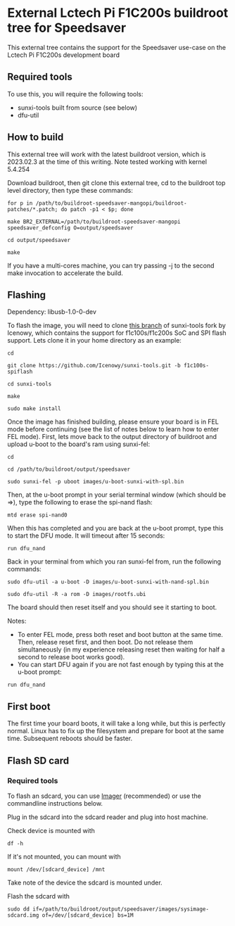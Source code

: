 # External Lctech Pi F1C200s buildroot tree for Speedsaver #

This external tree contains the support for the Speedsaver use-case on the Lctech Pi F1C200s development board

## Required tools ##

To use this, you will require the following tools:
* sunxi-tools built from source (see below)
* dfu-util

## How to build ##

This external tree will work with the latest buildroot version, which is 2023.02.3 at the time of this writing. Note tested working with kernel 5.4.254

Download buildroot, then git clone this external tree, cd to the buildroot top level directory, then type these commands:
```
for p in /path/to/buildroot-speedsaver-mangopi/buildroot-patches/*.patch; do patch -p1 < $p; done

make BR2_EXTERNAL=/path/to/buildroot-speedsaver-mangopi speedsaver_defconfig O=output/speedsaver

cd output/speedsaver

make
```

If you have a multi-cores machine, you can try passing -j to the second make invocation to accelerate the build.

## Flashing ##

Dependency: libusb-1.0-0-dev


To flash the image, you will need to clone [this branch](https://github.com/Icenowy/sunxi-tools/tree/f1c100s-spiflash) of sunxi-tools fork by Icenowy, which contains the support for f1c100s/f1c200s SoC and SPI flash support. Lets clone it in your home directory as an example:
```
cd

git clone https://github.com/Icenowy/sunxi-tools.git -b f1c100s-spiflash

cd sunxi-tools

make

sudo make install
```

Once the image has finished building, please ensure your board is in FEL mode before continuing (see the list of notes below to learn how to enter FEL mode). First, lets move back to the output directory of buildroot and upload u-boot to the board's ram using sunxi-fel:
```
cd

cd /path/to/buildroot/output/speedsaver

sudo sunxi-fel -p uboot images/u-boot-sunxi-with-spl.bin
```

Then, at the u-boot prompt in your serial terminal window (which should be =>), type the following to erase the spi-nand flash:
```
mtd erase spi-nand0
```

When this has completed and you are back at the u-boot prompt, type this to start the DFU mode. It will timeout after 15 seconds:
```
run dfu_nand
```

Back in your terminal from which you ran sunxi-fel from, run the following commands:
```
sudo dfu-util -a u-boot -D images/u-boot-sunxi-with-nand-spl.bin

sudo dfu-util -R -a rom -D images/rootfs.ubi
```

The board should then reset itself and you should see it starting to boot.

Notes:

* To enter FEL mode, press both reset and boot button at the same time. Then, release reset first, and then boot. Do not release them simultaneously (in my experience releasing reset then waiting for half a second to release boot works good).
* You can start DFU again if you are not fast enough by typing this at the u-boot prompt:
```
run dfu_nand
```

## First boot ##

The first time your board boots, it will take a long while, but this is perfectly normal. Linux has to fix up the filesystem and prepare for boot at the same time. Subsequent reboots should be faster.

## Flash SD card ##

### Required tools ###

To flash an sdcard, you can use [Imager](https://www.raspberrypi.com/software/) (recommended) or use the commandline instructions below.


Plug in the sdcard into the sdcard reader and plug into host machine.

Check device is mounted with
```
df -h
```

If it's not mounted, you can mount with
```
mount /dev/[sdcard_device] /mnt
```

Take note of the device the sdcard is mounted under.

Flash the sdcard with 
```
sudo dd if=/path/to/buildroot/output/speedsaver/images/sysimage-sdcard.img of=/dev/[sdcard_device] bs=1M
```
